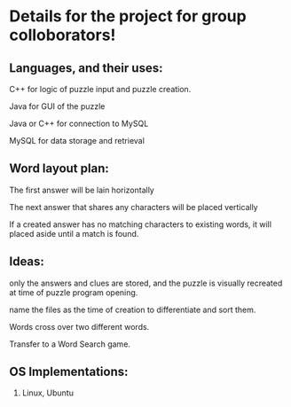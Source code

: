 # Details for the project for group colloborators!

## Languages, and their uses:
C++ for logic of puzzle input and puzzle creation.

Java for GUI of the puzzle

Java or C++ for connection to MySQL

MySQL for data storage and retrieval



## Word layout plan:

The first answer will be lain horizontally

The next answer that shares any characters will be placed vertically

If a created answer has no matching characters to existing words, it will placed aside until a match is found.




## Ideas:

only the answers and clues are stored, and the puzzle is visually recreated at time of puzzle program opening.

name the files as the time of creation to differentiate and sort them.

Words cross over two different words.

Transfer to a Word Search game.


## OS Implementations:
1. Linux, Ubuntu
   
